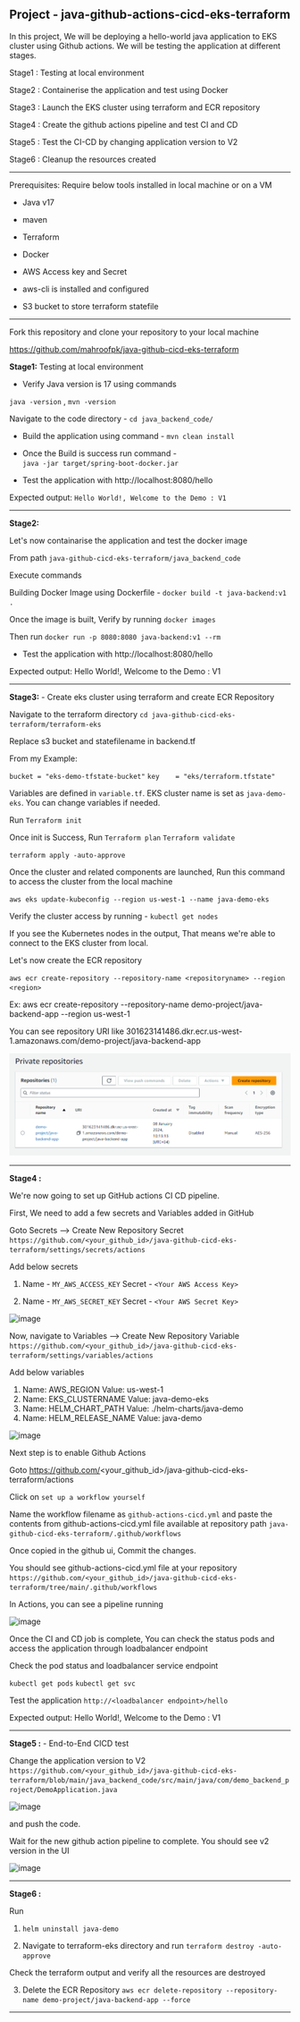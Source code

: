 Project - java-github-actions-cicd-eks-terraform
-----------

In this project, We will be deploying a hello-world java application to EKS cluster using Github actions. 
We will be testing the application at different stages.

Stage1 : Testing at local environment

Stage2 : Containerise the application and test using Docker

Stage3 : Launch the EKS cluster using terraform and ECR repository

Stage4 : Create the github actions pipeline and test CI and CD

Stage5 : Test the CI-CD by changing application version to V2

Stage6 : Cleanup the resources created

-----------

Prerequisites:
Require below tools installed in local machine or on a VM

- Java v17
- maven
- Terraform
- Docker

- AWS Access key and Secret
- aws-cli is installed and configured
- S3 bucket to store terraform statefile

-----------

Fork this repository and clone your repository to your local machine

https://github.com/mahroofpk/java-github-cicd-eks-terraform


**Stage1:** Testing at local environment

- Verify Java version is 17 using commands

`java -version` , 
`mvn -version`

Navigate to the code directory - 
`cd java_backend_code/`

- Build the application using command - 
`mvn clean install`

- Once the Build is success run command -  
`java -jar target/spring-boot-docker.jar`

- Test the application with 
http://localhost:8080/hello

Expected output:
`Hello World!, Welcome to the Demo : V1`

-----------

**Stage2:**

Let's now containarise the application and test the docker image

From path `java-github-cicd-eks-terraform/java_backend_code`

Execute commands

Building Docker Image using Dockerfile - 
`docker build -t java-backend:v1 .`

Once the image is built, Verify by running `docker images`

Then run
`docker run -p 8080:8080 java-backend:v1 --rm`

- Test the application with 
http://localhost:8080/hello

Expected output:
Hello World!, Welcome to the Demo : V1


-----------

**Stage3:** - Create eks cluster using terraform and create ECR Repository

Navigate to the terraform directory
`cd java-github-cicd-eks-terraform/terraform-eks`

Replace s3 bucket and statefilename in backend.tf

From my Example:

`bucket = "eks-demo-tfstate-bucket"`
`key    = "eks/terraform.tfstate"`

Variables are defined in `variable.tf`. EKS cluster name is set as `java-demo-eks`.
You can change variables if needed.

Run
`Terraform init`

Once init is Success, Run
`Terraform plan`
`Terraform validate`

`terraform apply -auto-approve`

Once the cluster and related components are launched,
Run this command to access the cluster from the local machine

`aws eks update-kubeconfig --region us-west-1 --name java-demo-eks`

Verify the cluster access by running - 
`kubectl get nodes`

If you see the Kubernetes nodes in the output, That means we're able to connect to the EKS cluster from local.


Let's now create the ECR repository

`aws ecr create-repository --repository-name <repositoryname> --region <region>`

Ex: aws ecr create-repository --repository-name demo-project/java-backend-app --region us-west-1

You can see repository URI like
301623141486.dkr.ecr.us-west-1.amazonaws.com/demo-project/java-backend-app

![Alt text](image-1.png)


-----------

**Stage4 :**

We're now going to set up GitHub actions CI CD pipeline.

First, We need to add a few secrets and Variables added in GitHub


Goto Secrets --> Create New Repository Secret
`https://github.com/<your_github_id>/java-github-cicd-eks-terraform/settings/secrets/actions`

Add below secrets
1. Name - `MY_AWS_ACCESS_KEY`
   Secret - `<Your AWS Access Key>`

2. Name - `MY_AWS_SECRET_KEY`
   Secret - `<Your AWS Secret Key>`

![image](https://github.com/mahroofpk/java-github-cicd-eks-terraform/assets/24579783/84fc9fe4-9691-4737-9d2b-0dd838f36f63)


Now, navigate to Variables --> Create New Repository Variable
`https://github.com/<your_github_id>/java-github-cicd-eks-terraform/settings/variables/actions`

Add below variables
1. Name: AWS_REGION
   Value: us-west-1
2. Name: EKS_CLUSTERNAME
   Value: java-demo-eks
3. Name: HELM_CHART_PATH
   Value: ./helm-charts/java-demo
4. Name: HELM_RELEASE_NAME
   Value: java-demo

![image](https://github.com/mahroofpk/java-github-cicd-eks-terraform/assets/24579783/9d63bb7a-bbbc-4ded-973a-eda51e9176e1)


Next step is to enable Github Actions

Goto
https://github.com/<your_github_id>/java-github-cicd-eks-terraform/actions

Click on `set up a workflow yourself`

Name the workflow filename as `github-actions-cicd.yml`
and paste the contents from github-actions-cicd.yml file available at repository path `java-github-cicd-eks-terraform/.github/workflows`

Once copied in the github ui, Commit the changes.

You should see github-actions-cicd.yml file at your repository
`https://github.com/<your_github_id>/java-github-cicd-eks-terraform/tree/main/.github/workflows`

In Actions, you can see a pipeline running

![image](https://github.com/mahroofpk/java-github-cicd-eks-terraform/assets/24579783/99931694-c89c-46ae-8d44-4270bf02cd3b)

Once the CI and CD job is complete, You can check the status pods and access the application through loadbalancer endpoint

Check the pod status and loadbalancer service endpoint

`kubectl get pods`
`kubectl get svc`

Test the application
`http://<loadbalancer endpoint>/hello`

Expected output:
Hello World!, Welcome to the Demo : V1

-----------


**Stage5 :** - End-to-End CICD test

Change the application version to V2
`https://github.com/<your_github_id>/java-github-cicd-eks-terraform/blob/main/java_backend_code/src/main/java/com/demo_backend_project/DemoApplication.java`

![image](https://github.com/mahroofpk/java-github-cicd-eks-terraform/assets/24579783/7daf0bb3-4d0d-43b7-a23a-bc7530a16208)

and push the code.

Wait for the new github action pipeline to complete. You should see v2 version in the UI

![image](https://github.com/mahroofpk/java-github-cicd-eks-terraform/assets/24579783/4a0ee1b1-0f3c-4907-a94b-67bc1a45585b)


-----------

**Stage6 :**

Run
1. `helm uninstall java-demo`

2. Navigate to terraform-eks directory and run
`terraform destroy -auto-approve`

Check the terraform output and verify all the resources are destroyed

3. Delete the ECR Repository
   `aws ecr delete-repository --repository-name demo-project/java-backend-app --force`


-----------


